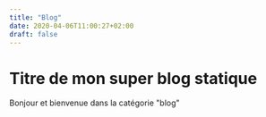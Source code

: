 ```yaml
---
title: "Blog"
date: 2020-04-06T11:00:27+02:00
draft: false
---
```


# Titre de mon super blog statique
Bonjour et bienvenue dans la catégorie "blog"
